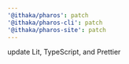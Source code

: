 ```yaml
---
'@ithaka/pharos': patch
'@ithaka/pharos-cli': patch
'@ithaka/pharos-site': patch
---
```


update Lit, TypeScript, and Prettier

